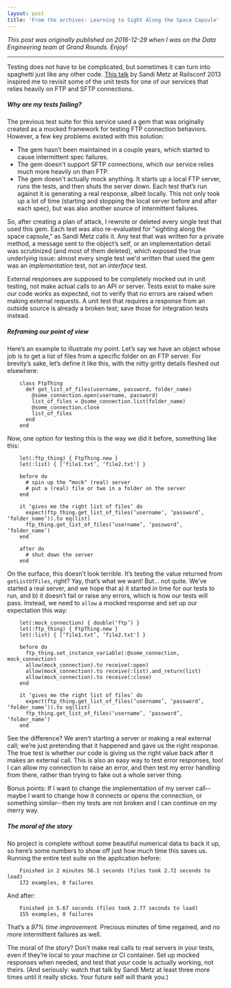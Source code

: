 ```yaml
---
layout: post
title: 'From the archives: Learning to Sight Along the Space Capsule'
---
```


*This post was originally published on 2016-12-29 when I was on the Data Engineering team at Grand Rounds. Enjoy!*

---

Testing does not have to be complicated, but sometimes it can turn into spaghetti just like any other code. [This talk](https://www.youtube.com/watch?v=URSWYvyc42M) by Sandi Metz at Railsconf 2013 inspired me to revisit some of the unit tests for one of our services that relies heavily on FTP and SFTP connections.

##### Why are my tests failing?

The previous test suite for this service used a gem that was originally created as a mocked framework for testing FTP connection behaviors. However, a few key problems existed with this solution:

- The gem hasn’t been maintained in a couple years, which started to cause intermittent spec failures.
- The gem doesn't support SFTP connections, which our service relies much more heavily on than FTP.
- The gem doesn't actually mock anything. It starts up a local FTP server, runs the tests, and then shuts the server down. Each test that’s run against it is generating a real response, albeit locally. This not only took up a lot of time (starting and stopping the local server before and after each spec), but was also another source of intermittent failures.

So, after creating a plan of attack, I rewrote or deleted every single test that used this gem. Each test was also re-evaluated for "sighting along the space capsule," as Sandi Metz calls it. Any test that was written for a private method, a message sent to the object’s self, or an implementation detail was scrutinized (and most of them deleted), which exposed the true underlying issue: almost every single test we'd written that used the gem was an *implementation* test, not an *interface* test.

External responses are supposed to be completely mocked out in unit testing, not make actual calls to an API or server. Tests exist to make sure *our* code works as expected, not to verify that no errors are raised when making external requests. A unit test that requires a response from an outside source is already a broken test; save those for integration tests instead.

##### Reframing our point of view

Here’s an example to illustrate my point. Let’s say we have an object whose job is to get a list of files from a specific folder on an FTP server. For brevity’s sake, let’s define it like this, with the nitty gritty details fleshed out elsewhere:

```
    class FtpThing
      def get_list_of_files(username, password, folder_name)
        @some_connection.open(username, password)
        list_of_files = @some_connection.list(folder_name)
        @some_connection.close
        list_of_files
      end
    end
```

Now, one option for testing this is the way we did it before, something like this:

```
    let(:ftp_thing) { FtpThing.new }
    let(:list) { [‘file1.txt’, ‘file2.txt'] }

    before do
      # spin up the “mock" (real) server
      # put a (real) file or two in a folder on the server
    end

    it ‘gives me the right list of files’ do
      expect(ftp_thing.get_list_of_files(‘username’, ‘password’, ‘folder_name’)).to eq(list)
      ftp_thing.get_list_of_files(‘username’, ‘password’, ‘folder_name’)
    end

    after do
      # shut down the server
    end
```

On the surface, this doesn’t look terrible. It’s testing the value returned from `getListOfFiles`, right? Yay, that’s what we want! But... not quite. We’ve started a real server, and we hope that a) it started in time for our tests to run, and b) it doesn’t fail or raise any errors, which is how our tests will pass. Instead, we need to `allow` a mocked response and set up our expectation this way:

```
    let(:mock_connection) { double(‘ftp’) }
    let(:ftp_thing) { FtpThing.new }
    let(:list) { [‘file1.txt’, ‘file2.txt'] }

    before do
      ftp_thing.set_instance_variable(:@some_connection, mock_connection)
      allow(mock_connection).to receive(:open)
      allow(mock_connection).to receive(:list).and_return(list)
      allow(mock_connection).to receive(:close)
    end

    it ‘gives me the right list of files’ do
      expect(ftp_thing.get_list_of_files(‘username’, ‘password’, ‘folder_name’)).to eq(list)
      ftp_thing.get_list_of_files(‘username’, ‘password’, ‘folder_name’)
    end
```

See the difference? We aren’t starting a server or making a real external call; we’re just pretending that it happened and gave us the right response. The true test is whether *our* code is giving us the right value back after it makes an external call. This is also an easy way to test error responses, too! I can allow my connection to raise an error, and then test my error handling from there, rather than trying to fake out a whole server thing.

Bonus points: If I want to change the implementation of my server call--maybe I want to change how it connects or opens the connection, or something similar--then my tests are not broken and I can continue on my merry way.

##### The moral of the story

No project is complete without some beautiful numerical data to back it up, so here’s some numbers to show off just how much time this saves us. Running the entire test suite on the application before:

```
    Finished in 2 minutes 56.1 seconds (files took 2.72 seconds to load)
    172 examples, 0 failures
```

And after:

```
    Finished in 5.67 seconds (files took 2.77 seconds to load)
    155 examples, 0 failures
```

That’s a *97% time improvement.* Precious minutes of time regained, and no more intermittent failures as well.

The moral of the story? Don’t make real calls to real servers in your tests, even if they’re local to your machine or CI container. Set up mocked responses when needed, and test that *your* code is actually working, not theirs. (And seriously: watch that talk by Sandi Metz at least three more times until it really sticks. Your future self will thank you.)
